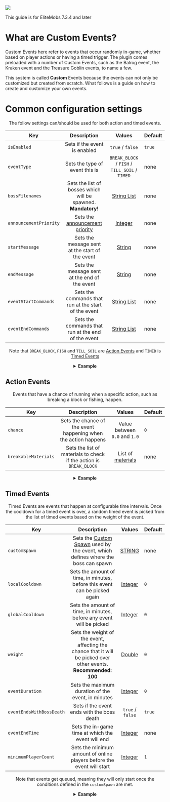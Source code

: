 [![](https://i.imgur.com/LPnSUkK.jpg)](https://magmaguy.com/webapp/webapp.html)

This guide is for EliteMobs 7.3.4 and later

# What are Custom Events?

Custom Events here refer to events that occur randomly in-game, whether based on player actions or having a timed trigger. The plugin comes preloaded with a number of Custom Events, such as the Balrog event, the Kraken event and the Treasure Goblin events, to name a few.

This system is called **Custom** Events because the events can not only be customized but created from scratch. What follows is a guide on how to create and customize your own events.

# Common configuration settings

<div align="center">

The follow settings can/should be used for both action and timed events.

| Key |                          Description                          |                     Values                     | Default |
|-|:-------------------------------------------------------------:|:----------------------------------------------:|-|
| `isEnabled` |                 Sets if the event is enabled                  |                `true` / `false`                | `true` |
| `eventType` |                Sets the type of event this is                 | `BREAK_BLOCK` / `FISH` / `TILL_SOIL` / `TIMED` | none |
| `bossFilenames` | Sets the list of bosses which will be spawned. **Mandatory!** |          [String List](#string_list)           | none |
| `announcementPriority` |    Sets the [announcement priority](#announcementPriority)    |              [Integer](#integer)               | none |
| `startMessage` |        Sets the message sent at the start of the event        |               [String](#string)                | none |
| `endMessage` |         Sets the message sent at the end of the event         |               [String](#string)                | none |
| `eventStartCommands` |     Sets the commands that run at the start of the event      |          [String List](#string_list)           | none |
| `eventEndCommands` |      Sets the commands that run at the end of the event       |           [String List](string_list)           | none |

Note that `BREAK_BLOCK`, `FISH` and `TILL_SOIL` are [Action Events](#action-events) and `TIMED` is [Timed Events](#timed-events)

<details> 

<summary><b>Example</b></summary>

<div align="left">

```yml
isEnabled: true
bossFilenames:
- "cool_boss.yml"
- "other_cool_boss.yml"
announcementPriority: 3
startMessage: "Cool event is starting!"
endMessage: "Cool event is ending!"
eventStartCommands:
- broadcast The event started!
eventEndCommands:
- broadcast The event ended!
```

</div>

</details>


</div>

## Action Events

<div align="center">

Events that have a chance of running when a specific action, such as breaking a block or fishing, happen.

| Key | Description | Values | Default |
|-|:-:|:-:|-|
| `chance` | Sets the chance of the event happening when the action happens | Value between `0.0` and `1.0` | `0` |
| `breakableMaterials` | Sets the list of materials to check if the action is `BREAK_BLOCK` | List of [materials](https://hub.spigotmc.org/javadocs/spigot/org/bukkit/Material.html) | none |

<details> 

<summary><b>Example</b></summary>

<div align="left">

```yml
chance: 0.001
breakableMaterials:
- COAL_ORE
```

</div>

Sets a 0.1% chance of running the event when a coal ore block is broken, assuming that the event type is `BREAK_BLOCK`.

</details>

</div>

## Timed Events

<div align="center">

Timed Events are events that happen at configurable time intervals. Once the cooldown for a timed event is over, a random timed event is picked from the list of timed events based on the weight of the event.

| Key | Description |       Values        | Default |
|-|:-:|:-------------------:|-|
| `customSpawn` | Sets the [Custom Spawn](https://magmaguy.com/wiki.html#en+elitemobs+creating_spawns.md) used by the event, which defines where the boss can spawn |  [STRING](#string)  | none |
| `localCooldown` | Sets the amount of time, in minutes, before this event can be picked again | [Integer](#integer) | `0` |
| `globalCooldown` | Sets the amount of time, in minutes, before any event will be picked | [Integer](#integer) | `0` |
| `weight` | Sets the weight of the event, affecting the chance that it will be picked over other events. **Recommended: 100** |  [Double](#double)  | `0` |
| `eventDuration` | Sets the maximum duration of the event, in minutes | [Integer](#integer) | `0` |
| `eventEndsWithBossDeath` | Sets if the event ends with the boss death |  `true` / `false`   | `true` |
| `eventEndTime` | Sets the in-game time at which the event will end | [Integer](#integer) | none |
| `minimumPlayerCount`| Sets the minimum amount of online players before the event will start | [Integer](#integer) | `1` |

Note that events get queued, meaning they will only start once the conditions defined in the `customSpawn` are met.

<details> 

<summary><b>Example</b></summary>

<div align="left">

```yml
isEnabled: true
bossFilenames:
- "cool_boss.yml"
- "other_cool_boss.yml"
announcementPriority: 3
startMessage: "Cool event is starting!"
endMessage: "Cool event is ending!"
eventStartCommands:
- broadcast The event started!
eventEndCommands:
- broadcast The event ended!
customSpawn: "myCoolSpawn.yml"
localCooldown: 30
globalCooldown: 15
weight: 100
eventDuration: 20
eventEndsWithBossDeath: true
eventEndTime: 10000
minimumPlayerCount: 5
```

</div>

</details>

</div>